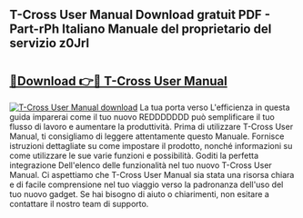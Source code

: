 ## T-Cross User Manual Download gratuit PDF - Part-rPh Italiano Manuale del proprietario del servizio z0Jrl

# <h2><a href="http://dfge020.blite.top/?on=T-Cross+User+Manual">🔗Download 👉🔴 T-Cross User Manual</a></h2>

[![T-Cross User Manual download](https://i.imgur.com/lujVjoI.png)](http://dfge020.blite.top/?on=T-Cross+User+Manual)
La tua porta verso L'efficienza in questa guida imparerai come il tuo nuovo REDDDDDDD può semplificare il tuo flusso di lavoro e aumentare la produttività. Prima di utilizzare T-Cross User Manual, ti consigliamo di leggere attentamente questo Manuale. Fornisce istruzioni dettagliate su come impostare il prodotto, nonché informazioni su come utilizzare le sue varie funzioni e possibilità. Goditi la perfetta integrazione Dell'elenco delle funzionalità nel tuo nuovo T-Cross User Manual. Ci aspettiamo che T-Cross User Manual sia stata una risorsa chiara e di facile comprensione nel tuo viaggio verso la padronanza dell'uso del tuo nuovo gadget. Se hai bisogno di aiuto o chiarimenti, non esitare a contattare il nostro team di supporto.
